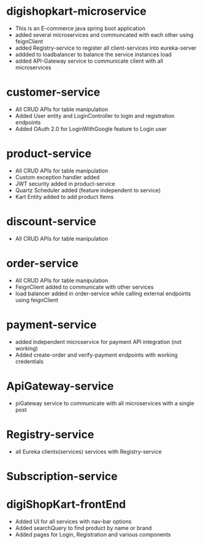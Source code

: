 # digishopkart-microservice
- This is an E-commerce java spring boot application
- added several microservices and communcated with each other using feignClient
- added Registry-service to register all client-services into eureka-server
- addded to loadbalancer to balance the service instances load
- added API-Gateway service to communicate client with all microservices


# customer-service
- All CRUD APIs for table manipulation
- Added User entity and LoginController to login and registration endpoints
- Added OAuth 2.0 for LoginWithGoogle feature to Login user

# product-service
- All CRUD APIs for table manipulation
- Custom exception handler added
- JWT security added in product-service
- Quartz Scheduler added (feature independent to service)
- Kart Entity added to add product Items

# discount-service
- All CRUD APIs for table manipulation
  
# order-service
- All CRUD APIs for table manipulation
- FeignClient added to communicate with other services
- load balancer added in order-service while calling external endpoints using feignClient

# payment-service
- added independent microservice for payment API integration (not working)
- Added create-order and verify-payment endpoints with working credentials 

  
# ApiGateway-service
- piGateway service to communicate with all microservices with a single post

  
# Registry-service
- all Eureka clients(services) services with Registry-service

# Subscription-service

# digiShopKart-frontEnd
- Added UI for all services with nav-bar options
- Added searchQuery to find product by name or brand
- Added pages for Login, Registration and various components
